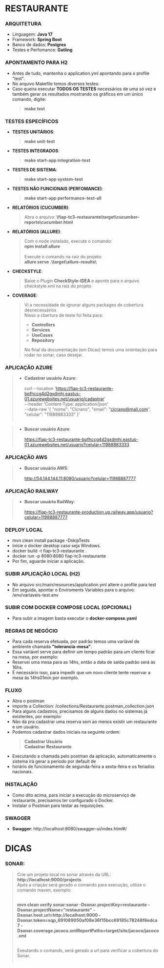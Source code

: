 # RESTAURANTE

### ARQUITETURA
- Linguagem: **Java 17**
- Framework: **Spring Boot**
- Banco de dados: **Postgres**
- Testes e Perfomance: **Gatling**

### APONTAMENTO PARA H2
- Antes de tudo, mantenha o application.yml apontando para o profile  "test".
- No arquivo Makefile temos diversos testes:
- Caso queira executar **TODOS OS TESTES** necessários de uma só vez e também gerar os resultados mostrando os gráficos em um único comando, digite:
  > **make test**

### TESTES ESPECÍFICOS

- **TESTES UNITÁRIOS**:
  > **make unit-test**

- **TESTES INTEGRADOS**:
  > **make start-app integration-test**

- **TESTES DE SISTEMA**:
  > **make start-app system-test**

- **TESTES NÃO FUNCIONAIS (PERFOMANCE)**:
  > **make start-app performance-test-all**

- **RELATÓRIOS (CUCUMBER)**:
  > Abra o arquivo: **<seu-diretorio>\fiap-tc3-restaurante\target\cucumber-reports\cucumber.html**

- **RELATÓRIOS (ALLURE)**:
  > Com o node instalado, execute o comando: <br>
  > **npm install allure** <br><br>
  > Execute o comando na raiz do projeto: <br>
  > **allure serve .\target\allure-results\\** <br>

- **CHECKSTYLE**:
  > Baixe o Plugin **CheckStyle-IDEA** e aponte para o arquivo checkstyle.xml na raíz do projeto

- **COVERAGE**:
  > Vi a necessidade de ignorar alguns packages de cobertura desnecessários<br>
  > Nisso a cbertura de teste foi feita para: <br>
  > - **Controllers** 
  > - **Services** 
  > - **UseCases** 
  > - **Repository**
  > 
  > No final da documentação (em Dicas) temos uma orientação para rodar no sonar, caso desejar.
  
### APLICAÇÃO AZURE

> - **Cadastrar usuário Azure**:<br><br>
> curl --location 'https://fiap-tc3-restaurante-bpfhccg4d2gxdmhj.eastus-01.azurewebsites.net/usuario/cadastrar' \
> --header 'Content-Type: application/json' \
> --data-raw '{
> "nome": "Cicrano",
> "email": "cicrano@mail.com",
> "celular": "11988883333"
> }'
> <br>&nbsp;

> - **Buscar usuário Azure**:<br><br>
> https://fiap-tc3-restaurante-bpfhccg4d2gxdmhj.eastus-01.azurewebsites.net/usuario?celular=11988883333

### APLICAÇÃO AWS
> - **Buscar usuário AWS**:<br><br>
> http://54.144.144.11:8080/usuario?celular=11988887777

### APLICAÇÃO RAILWAY
> - **Buscar usuário RailWay**:<br><br>
    https://fiap-tc3-restaurante-production.up.railway.app/usuario?celular=11988887777

### DEPLOY LOCAL
- mvn clean install package -DskipTests
- Inicie o docker desktop caso seja Windows.
- docker build -t fiap-tc3-restaurante .
- docker run -p 8080:8080 fiap-tc3-restaurante
- Por fim, aguarde iniciar a aplicação.

### SUBIR APLICAÇÃO LOCAL (H2)
- No arquivo src/main/resources/application.yml altere o profile para test
- Em seguida, apontar o Enviroments Variables para o arquivo: /env/variaveis-test.env

### SUBIR COM DOCKER COMPOSE LOCAL (OPCIONAL)
- Para subir a imagem basta executar o **docker-compose.yaml**

### REGRAS DE NEGÓCIO
- Para cada reserva efetuada, por padrão temos uma variável de ambiente chamada **"tolerancia-mesa"**.
- Essa variável serve para definir um tempo padrão para um cliente ficar na mesa, por exemplo:
- Reservei uma mesa para as 14hs, então a data de saída padrão será às 16hs.
- É necessário isso, para impedir que um novo cliente tente reservar a mesa às 14hs01min por exemplo.

### FLUXO
- Abra o postman 
- importe a Collection: /collections/Restaurante.postman_collection.json
- Para alguns cadastros, precisamos de alguns dados no sistemas já existentes, por exemplo:
- Não dá pra cadastrar uma reserva sem ao menos existir um restaurante e um usuário.
- Podemos cadastrar dados iniciais na seguinte ordem:
  > **Cadastrar Usuário**<br>
  > **Cadastrar Restaurante**
- Executando a chamada pelo postman da aplicação, automaticamente o sistema irá gerar a período por default de
- horário de funcionamento de segunda-feira a sexta-feira e os feriados nacionais.

### INSTALAÇÃO
- Como dito acima, para iniciar a execução do microserviço de restaurante, precisamos ter configurado o Docker.
- Instalar o Postman para testar as requisições.

### SWAGGER
- **Swagger**: http://localhost:8080/swagger-ui/index.html#/

# DICAS

### SONAR: <br>
> Crie um projeto local no sonar através da URL: **http://localhost:9000/projects**.<br>
> Após a criação será gerado o comando para execução, utilize o comando maven, exemplo:<br><br>
>
> **mvn clean verify sonar:sonar -Dsonar.projectKey=restaurante -Dsonar.projectName="restaurante" -Dsonar.host.url=http://localhost:9000 -Dsonar.token=sqp_691089050af08e36f15bcc69185c78248f6edca7 -Dsonar.coverage.jacoco.xmlReportPaths=target/site/jacoco/jacoco.xml** <br><br>
>
> Exeutando o comando, será gerado a url para verificar a cobertura do Sonar.<br>
> &nbsp;

&nbsp;
